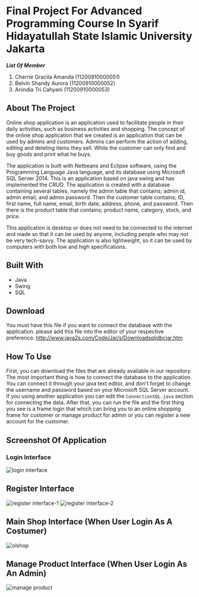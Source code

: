 # Final Project For Advanced Programming Course In Syarif Hidayatullah State Islamic University Jakarta 
***List Of Member***
1. Cherrie Gracila Amanda (11200910000051)
2. Belvin Shandy Aurora (11200910000052)
3. Anindia Tri Cahyani (11200910000053)

## About The Project
Online shop application is an application used to facilitate people in their daily activities, such as business activities and shopping. The concept of the online shop application that we created is an application that can be used by admins and customers. Admins can perform the action of adding, editing and deleting items they sell. While the customer can only find and buy goods and print what he buys.

The application is built with Netbeans and Eclipse software, using the Programming Language Java language, and its database using Microsoft SQL Server 2014. This is an application based on java swing and has implemented the CRUD. The application is created with a database containing several tables, namely the admin table that contains; admin id, admin email, and admin password. Then the customer table contains; ID, first name, full name, email, birth date, address, phone, and password. Then there is the product table that contains; product name, category, stock, and price.

This application is desktop or does not need to be connected to the internet and made so that it can be used by anyone, including people who may not be very tech-savvy. The application is also lightweight, so it can be used by computers with both low and high specifications.

## Built With
* Java
* Swing
* SQL

## Download
You must have this file if you want to connect the database with the application.
please add this file into the editor of your respective preference.
http://www.java2s.com/Code/Jar/s/Downloadsqljdbcjar.htm

## How To Use
First, you can download the files that are already available in our repository. The most important thing is how to connect the database to the application. You can connect it through your java text editor, and don't forget to change the username and password based on your Microsoft SQL Server account. If you using another application you can edit the ```ConnectionSQL.java``` section for connecting the data.
After that, you can run the file and the first thing you see is a frame login that which can bring you to an online shopping frame for customer or manage product for admin or you can register a new account for the customer.

## Screenshot Of Application
### Login Interface
![login interface](https://user-images.githubusercontent.com/73571301/129358782-660a0d89-aaf1-4fec-8af8-b48d88e1ae19.jpg)
### 

## Register Interface
![register interface-1](https://user-images.githubusercontent.com/73571301/129358881-31741642-e02a-4a2a-8971-9b7b29261832.png)
![register interface-2](https://user-images.githubusercontent.com/73571301/129358888-e49d6f6c-1dff-4d89-8f1f-d4add358219d.png)
### 

## Main Shop Interface (When User Login As A Costumer)
![olshop](https://user-images.githubusercontent.com/73571301/129359118-d3c0bda6-5081-4ae8-a42d-3f47fc331005.png)
###

## Manage Product Interface (When User Login As An Admin)
![manage product](https://user-images.githubusercontent.com/73571301/129359161-741f0a94-102f-4bdc-9576-3a4b61218d98.png)
###
